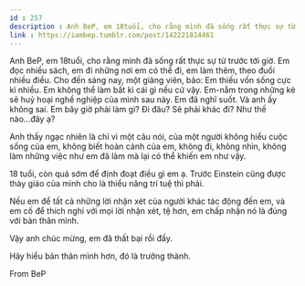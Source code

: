 ```yaml
---
id : 257
description : Anh BeP, em 18tuổi, cho rằng mình đã sống rất thực sự từ trước tới giờ. Em đọc nhiều sách, em đi những nơi em có thể đi, em làm thêm, theo đuổi nhiều điều. Cho đến sáng nay, một giảng viên, bảo Em thiếu vốn sống cực kì nhiều. Em không thể làm bất kì cái gì nếu cứ vậy. Em-nằm trong những kẻ sẽ huỷ hoại nghề nghiệp của mình sau này. Em đã nghĩ suốt. Và anh ấy không sai. Em bây giờ phải làm gì? Đi đâu? Sẽ phải khác đi? Như thế nào...đây ạ?
link : https://iambep.tumblr.com/post/142221814461
---
```


Anh BeP, em 18tuổi, cho rằng mình đã sống rất thực sự từ trước tới giờ.
Em đọc nhiều sách, em đi những nơi em có thể đi, em làm thêm, theo đuổi
nhiều điều. Cho đến sáng nay, một giảng viên, bảo: Em thiếu vốn sống cực
kì nhiều. Em không thể làm bất kì cái gì nếu cứ vậy. Em-nằm trong những
kẻ sẽ huỷ hoại nghề nghiệp của mình sau này. Em đã nghĩ suốt. Và anh ấy
không sai. Em bây giờ phải làm gì? Đi đâu? Sẽ phải khác đi? Như thế nào...đây
ạ?

Anh thấy ngạc nhiên là chỉ vì một câu nói, của một người không hiểu cuộc
sống của em, không biết hoàn cảnh của em, không đi, không nhìn, không làm
những việc như em đã làm mà lại có thể khiến em như vậy.

18 tuổi, còn quá sớm để định đoạt điều gì em ạ. Trước Einstein cũng được
thày giáo của mình cho là thiểu năng trí tuệ thì phải.

Nếu em để tất cả những lời nhận xét của người khác tác động đến em, và em
cố để thích nghi với mọi lời nhận xét, tệ hơn, em chấp nhận nó là đúng với
bản thân mình.

Vậy anh chúc mừng, em đã thất bại rồi đấy.

Hãy hiểu bản thân mình hơn, đó là trưởng thành.

From BeP